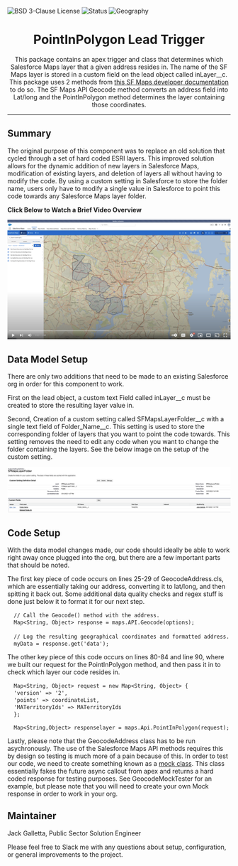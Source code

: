 ![BSD 3-Clause License](https://img.shields.io/badge/license-BSD%203--Clause-success)
![Status](https://img.shields.io/badge/status-Complete-green)
![Geography](https://img.shields.io/badge/Geography-US-blue)

<h1 align="center">PointInPolygon Lead Trigger</h1>
<p align="center">This package contains an apex trigger and class that determines which Salesforce Maps layer that a given address resides in. The name of the SF Maps layer is stored in a custom field on the lead object called inLayer__c.  This package uses 2 methods from <a href="https://developer.salesforce.com/docs/atlas.en-us.maps_developer_guide.meta/maps_developer_guide/maps_apex_pointinpolygon.htm">this SF Maps developer documentation</a> to do so.  The SF Maps API Geocode method converts an address field into Lat/long and the PointInPolygon method determines the layer containing those coordinates. </p>

<!-- Sections below are Optional -->

---

## Summary

The original purpose of this component was to replace an old solution that cycled through a set of hard coded ESRI layers.  This improved solution allows for the dynamic addition of new layers in Salesforce Maps, modification of existing layers, and deletion of layers all without having to modify the code.  By using a custom setting in Salesforce to store the folder name, users only have to modify a single value in Salesforce to point this code towards any Salesforce Maps layer folder.

<b>Click Below to Watch a Brief Video Overview</b>

[![Watch the video](images/youtubeplayer.png)](https://www.youtube.com/watch?v=scIZWILpQRs)

## Data Model Setup

There are only two additions that need to be made to an existing Salesforce org in order for this component to work.  

First on the lead object, a custom text Field called inLayer__c must be created to store the resulting layer value in.

Second, Creation of a custom setting called SFMapsLayerFolder__c with a single text field of Folder_Name__c.  This setting is used to store the corresponding folder of layers that you want to point the code towards.  This setting removes the need to edit any code when you want to change the folder containing the layers.  See the below image on the setup of the custom setting.

![custom setting](images/customsetting.png)

## Code Setup

With the data model changes made, our code should ideally be able to work right away once plugged into the org, but there are a few important parts that should be noted.

The first key piece of code occurs on lines 25-29 of GeocodeAddress.cls, which are essentially taking our address, converting it to lat/long, and then spitting it back out.  Some additional data quality checks and regex stuff is done just below it to format it for our next step.
```
  // Call the Geocode() method with the address.
  Map<String, Object> response = maps.API.Geocode(options);
  
  // Log the resulting geographical coordinates and formatted address. 
  myData = response.get('data');
```

The other key piece of this code occurs on lines 80-84 and line 90, where we built our request for the PointInPolygon method, and then pass it in to check which layer our code resides in.

```
  Map<String, Object> request = new Map<String, Object> {
  'version' => '2',
  'points' => coordinateList,
  'MATerritoryIds' => MATerritoryIds
  };
```
```
  Map<String,Object> responselayer = maps.Api.PointInPolygon(request);
```

Lastly, please note that the GeocodeAddress class has to be run asychronously.  The use of the Salesforce Maps API methods requires this by design so testing is much more of a pain because of this.  In order to test our code, we need to create something known as a <a href="https://developer.salesforce.com/docs/atlas.en-us.apexcode.meta/apexcode/apex_classes_restful_http_testing_httpcalloutmock.htm">mock class</a>.  This class essentially fakes the future async callout from apex and returns a hard coded response for testing purposes.  See GeocodeMockTester for an example, but please note that you will need to create your own Mock response in order to work in your org.

## Maintainer

Jack Galletta, Public Sector Solution Engineer

Please feel free to Slack me with any questions about setup, configuration, or general improvements to the project.
